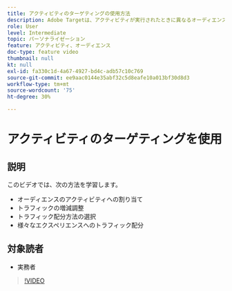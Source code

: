 ```yaml
---
title: アクティビティのターゲティングの使用方法
description: Adobe Targetは、アクティビティが実行されたときに異なるオーディエンスに表示されるエクスペリエンスを制御するための様々なレバーを提供します。 オーディエンスとトラフィックの配分を使用して、誰に何を表示するかを制御する方法を説明します。
role: User
level: Intermediate
topic: パーソナライゼーション
feature: アクティビティ、オーディエンス
doc-type: feature video
thumbnail: null
kt: null
exl-id: fa330c1d-4a67-4927-bd4c-adb57c10c769
source-git-commit: ee9aac0144e35abf32c5d8eafe10a013bf30d8d3
workflow-type: tm+mt
source-wordcount: '75'
ht-degree: 30%

---
```


# アクティビティのターゲティングを使用

## 説明

このビデオでは、次の方法を学習します。

* オーディエンスのアクティビティへの割り当て
* トラフィックの増減調整
* トラフィック配分方法の選択
* 様々なエクスペリエンスへのトラフィック配分

## 対象読者

* 実務者

>[!VIDEO](https://video.tv.adobe.com/v/17385/?quality=12)
